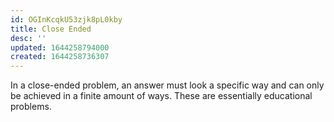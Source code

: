 ```yaml
---
id: OGInKcqkU53zjk8pL0kby
title: Close Ended
desc: ''
updated: 1644258794000
created: 1644258736307
---
```


In a close-ended problem, an answer must look a specific way and can only be achieved in a finite amount of ways. These are essentially educational problems.
